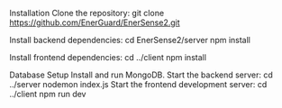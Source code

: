 
Installation
Clone the repository:
git clone https://github.com/EnerGuard/EnerSense2.git


Install backend dependencies:
cd EnerSense2/server
npm install


Install frontend dependencies:
cd ../client
npm install


Database Setup
Install and run MongoDB.
Start the backend server:
cd ../server
nodemon index.js
Start the frontend development server:
cd ../client
npm run dev
